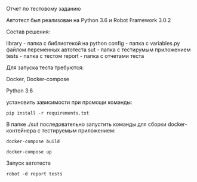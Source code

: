 Отчет по тестовому заданию

Автотест был реализован на Python 3.6 и Robot Framework 3.0.2


Состав решения:

library - папка с библиотекой на python
config - папка с variables.py файлом переменных автотеста
sut - папка с тестирумым приложением
tests - папка с тестом
report - папка с отчетами теста

Для запуска теста требуются:

Docker, Docker-compose

Python 3.6

установить зависимости при промощи команды:

    pip install -r requirements.txt

В папке ./sut последовательно запустить команды для сборки
docker-контейнера с тестируемым приложением:

    docker-compose build

    docker-compose up

Запуск автотеста

    robot -d report tests